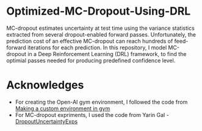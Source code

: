# Optimized-MC-Dropout-Using-DRL

MC-dropout estimates uncertainty at test time using the variance statistics extracted from several dropout-enabled forward passes. Unfortunately, the prediction cost of an effective MC-dropout can reach hundreds of feed-forward iterations for each prediction.
In this repository, I model MC-dropout in a Deep Reinforcement Learning (DRL) framework, to find the optimial passes needed for producing predefined confidence level. 

# Acknowledges

* For creating the Open-AI gym environment, I followed the code from [Making a custom environment in gym](https://medium.com/@apoddar573/making-your-own-custom-environment-in-gym-c3b65ff8cdaa) 
* For MC-dropout expriments, I used the code from Yarin Gal - [DropoutUncertaintyExps](https://github.com/yaringal/DropoutUncertaintyExps)

